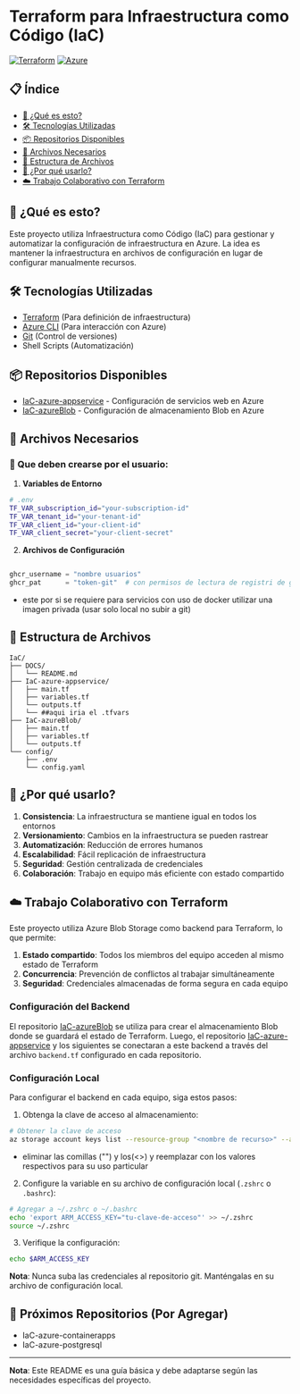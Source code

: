 # Terraform para Infraestructura como Código (IaC)

[![Terraform](https://img.shields.io/badge/terraform-20232a.svg?style=for-the-badge&logo=terraform&logoColor=6298ff)](https://terraform.io)
[![Azure](https://img.shields.io/badge/Azure-0078D4?style=for-the-badge&logo=microsoftazure&logoColor=white)](https://azure.microsoft.com)

## 📋 Índice
- [🚀 ¿Qué es esto?](#qué-es-esto)
- [🛠️ Tecnologías Utilizadas](#tecnologías-utilizadas)
- [📦 Repositorios Disponibles](#repositorios-disponibles)
- [📁 Archivos Necesarios](#archivos-necesarios)
- [📁 Estructura de Archivos](#estructura-de-archivos)
- [🎯 ¿Por qué usarlo?](#por-qué-usarlo)
- [☁️ Trabajo Colaborativo con Terraform](#trabajo-colaborativo-con-terraform)

## 🚀 ¿Qué es esto?
Este proyecto utiliza Infraestructura como Código (IaC) para gestionar y automatizar la configuración de infraestructura en Azure. La idea es mantener la infraestructura en archivos de configuración en lugar de configurar manualmente recursos.

## 🛠️ Tecnologías Utilizadas
- [Terraform](https://terraform.io) (Para definición de infraestructura)
- [Azure CLI](https://docs.microsoft.com/cli/azure) (Para interacción con Azure)
- [Git](https://git-scm.com) (Control de versiones)
- Shell Scripts (Automatización)

## 📦 Repositorios Disponibles
- [IaC-azure-appservice](https://github.com/bastian-alveal/IaC-azure-appservice) - Configuración de servicios web en Azure
- [IaC-azureBlob](https://github.com/bastian-alveal/IaC-azureBlob) - Configuración de almacenamiento Blob en Azure

## 📁 Archivos Necesarios
### 📝 Que deben crearse por el usuario:

1. **Variables de Entorno**
```bash
# .env
TF_VAR_subscription_id="your-subscription-id"
TF_VAR_tenant_id="your-tenant-id"
TF_VAR_client_id="your-client-id"
TF_VAR_client_secret="your-client-secret"
```

2. **Archivos de Configuración**
```.tfvars

ghcr_username = "nombre usuarios"
ghcr_pat      = "token-git"  # con permisos de lectura de registri de github

```
- este por si se requiere para servicios con uso de docker utilizar una imagen privada (usar solo local no subir a git)

## 📁 Estructura de Archivos
```
IaC/
├── DOCS/
│   └── README.md
├── IaC-azure-appservice/
│   ├── main.tf
│   ├── variables.tf
│   └── outputs.tf
│   └── ##aqui iria el .tfvars
├── IaC-azureBlob/
│   ├── main.tf
│   ├── variables.tf
│   └── outputs.tf
└── config/
    ├── .env
    └── config.yaml
```

## 🎯 ¿Por qué usarlo?
1. **Consistencia**: La infraestructura se mantiene igual en todos los entornos
2. **Versionamiento**: Cambios en la infraestructura se pueden rastrear
3. **Automatización**: Reducción de errores humanos
4. **Escalabilidad**: Fácil replicación de infraestructura
5. **Seguridad**: Gestión centralizada de credenciales
6. **Colaboración**: Trabajo en equipo más eficiente con estado compartido

## ☁️ Trabajo Colaborativo con Terraform
Este proyecto utiliza Azure Blob Storage como backend para Terraform, lo que permite:

1. **Estado compartido**: Todos los miembros del equipo acceden al mismo estado de Terraform
2. **Concurrencia**: Prevención de conflictos al trabajar simultáneamente
3. **Seguridad**: Credenciales almacenadas de forma segura en cada equipo

### Configuración del Backend
El repositorio [IaC-azureBlob](https://github.com/bastian-alveal/IaC-azureBlob) se utiliza para crear el almacenamiento Blob donde se guardará el estado de Terraform. Luego, el repositorio [IaC-azure-appservice](https://github.com/bastian-alveal/IaC-azure-appservice) y los siguientes se conectaran a este backend a través del archivo `backend.tf` configurado en cada repositorio.

### Configuración Local
Para configurar el backend en cada equipo, siga estos pasos:

1. Obtenga la clave de acceso al almacenamiento:
```bash
# Obtener la clave de acceso
az storage account keys list --resource-group "<nombre de recurso>" --account-name "<nombre declarado en archivo backend.tf>"
```
- eliminar las comillas ("") y los(<>)  y reemplazar con los valores respectivos para su uso particular

2. Configure la variable en su archivo de configuración local (`.zshrc` o `.bashrc`):
```bash
# Agregar a ~/.zshrc o ~/.bashrc
echo 'export ARM_ACCESS_KEY="tu-clave-de-acceso"' >> ~/.zshrc
source ~/.zshrc
```

3. Verifique la configuración:
```bash
echo $ARM_ACCESS_KEY
```

**Nota**: Nunca suba las credenciales al repositorio git. Manténgalas en su archivo de configuración local.

## 🚀 Próximos Repositorios (Por Agregar)
- IaC-azure-containerapps
- IaC-azure-postgresql

---
**Nota**: Este README es una guía básica y debe adaptarse según las necesidades específicas del proyecto.
